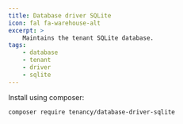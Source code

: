 ```yaml
---
title: Database driver SQLite
icon: fal fa-warehouse-alt
excerpt: >
    Maintains the tenant SQLite database.
tags:
    - database
    - tenant
    - driver
    - sqlite
---
```

Install using composer:

```bash
composer require tenancy/database-driver-sqlite
```